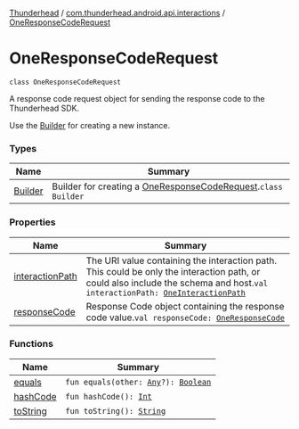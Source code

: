 [Thunderhead](../../index.md) / [com.thunderhead.android.api.interactions](../index.md) / [OneResponseCodeRequest](./index.md)

# OneResponseCodeRequest

`class OneResponseCodeRequest`

A response code request object for sending the response code to the Thunderhead SDK.

Use the [Builder](-builder/index.md) for creating a new instance.

### Types

| Name | Summary |
|---|---|
| [Builder](-builder/index.md) | Builder for creating a [OneResponseCodeRequest](./index.md).`class Builder` |

### Properties

| Name | Summary |
|---|---|
| [interactionPath](interaction-path.md) | The URI value containing the interaction path. This could be only the interaction path, or could also include the schema and host.`val interactionPath: `[`OneInteractionPath`](../-one-interaction-path/index.md) |
| [responseCode](response-code.md) | Response Code object containing the response code value.`val responseCode: `[`OneResponseCode`](../-one-response-code/index.md) |

### Functions

| Name | Summary |
|---|---|
| [equals](equals.md) | `fun equals(other: `[`Any`](https://kotlinlang.org/api/latest/jvm/stdlib/kotlin/-any/index.html)`?): `[`Boolean`](https://kotlinlang.org/api/latest/jvm/stdlib/kotlin/-boolean/index.html) |
| [hashCode](hash-code.md) | `fun hashCode(): `[`Int`](https://kotlinlang.org/api/latest/jvm/stdlib/kotlin/-int/index.html) |
| [toString](to-string.md) | `fun toString(): `[`String`](https://kotlinlang.org/api/latest/jvm/stdlib/kotlin/-string/index.html) |
